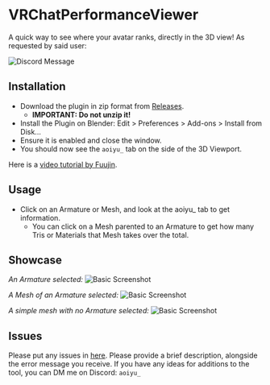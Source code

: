 # VRChatPerformanceViewer

 A quick way to see where your avatar ranks, directly in the 3D view! As requested by said user:

![Discord Message](https://i.imgur.com/x1OarUG.png)

## Installation

 - Download the plugin in zip format from [Releases](https://github.com/aoiyu-dev/VRChatPerformanceViewer/releases).
    - **IMPORTANT: Do not unzip it!**
 - Install the Plugin on Blender: Edit > Preferences > Add-ons > Install from Disk... 
 - Ensure it is enabled and close the window.
 - You should now see the `aoiyu_` tab on the side of the 3D Viewport.

Here is a [video tutorial by Fuujin](https://www.youtube.com/watch?v=F5XKMK9L920).

## Usage

 - Click on an Armature or Mesh, and look at the aoiyu_ tab to get information.
    - You can click on a Mesh parented to an Armature to get how many Tris or Materials that Mesh takes over the total.
 

## Showcase 

*An Armature selected:*
![Basic Screenshot](https://i.imgur.com/7H3XIn9.png)

*A Mesh of an Armature selected:*
![Basic Screenshot](https://i.imgur.com/ZhgSYWB.png)

*A simple mesh with no Armature selected:*
![Basic Screenshot](https://i.imgur.com/IotuVNi.png)


## Issues

Please put any issues in [here](https://github.com/aoiyu-dev/VRChatPerformanceViewer/issues). Please provide a brief description, alongside the error message you receive. If you have any ideas for additions to the tool, you can DM me on Discord: `aoiyu_`
